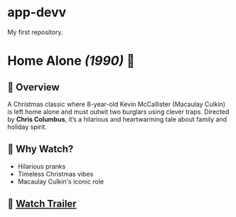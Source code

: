 # app-devv
My first repository.
# **Home Alone** *(1990)* 🎄

## 🎥 **Overview**
A Christmas classic where 8-year-old Kevin McCallister (Macaulay Culkin) is left home alone and must outwit two burglars using clever traps. Directed by **Chris Columbus**, it’s a hilarious and heartwarming tale about family and holiday spirit.


## 🌟 **Why Watch?**
- Hilarious pranks  
- Timeless Christmas vibes  
- Macaulay Culkin's iconic role  

## 🔗 [Watch Trailer](https://www.youtube.com/watch?v=jEDaVHmw7r4)  
